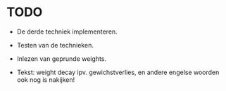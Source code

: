 # TODO

- De derde techniek implementeren.
- Testen van de technieken.
- Inlezen van geprunde weights.

- Tekst: weight decay ipv. gewichstverlies, en andere engelse woorden ook nog is nakijken!

